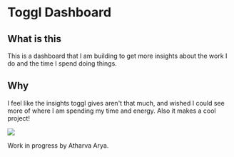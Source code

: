 # Toggl Dashboard

## What is this

This is a dashboard that I am building to get more insights about the work I do and the time I spend doing things.


## Why

I feel like the insights toggl gives aren't that much, and wished I could see more of where I am spending my time and energy. Also it makes a cool project!

![](https://github.com/bigpappathanos-web/Toggl-Dashboard/blob/main/bin/images/Peek%202020-10-12%2013-26.gif?raw=true )

Work in progress by Atharva Arya.

